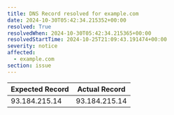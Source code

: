 ```yaml
---
title: DNS Record resolved for example.com
date: 2024-10-30T05:42:34.215352+00:00
resolved: True
resolvedWhen: 2024-10-30T05:42:34.215365+00:00
resolvedStartTime: 2024-10-25T21:09:43.191474+00:00
severity: notice
affected:
  - example.com
section: issue
---
```


| Expected Record  | Actual Record  |
|------------------|----------------|
| 93.184.215.14 | 93.184.215.14 |
